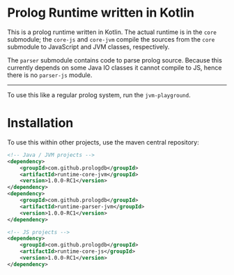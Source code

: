 # Prolog Runtime written in Kotlin

This is a prolog runtime written in Kotlin. The actual runtime
is in the `core` submodule; the `core-js` and `core-jvm` compile
the sources from the `core` submodule to JavaScript and JVM classes,
respectively.

The `parser` submodule contains code to parse prolog source. Because
this currently depends on some Java IO classes it cannot compile to
JS, hence there is no `parser-js` module.

---

To use this like a regular prolog system, run the `jvm-playground`.

# Installation

To use this within other projects, use the maven central repository:

```xml
<!-- Java / JVM projects -->
<dependency>
    <groupId>com.github.prologdb</groupId>
    <artifactId>runtime-core-jvm</groupId>
    <version>1.0.0-RC1</version>
</dependency>
<dependency>
    <groupId>com.github.prologdb</groupId>
    <artifactId>runtime-parser-jvm</groupId>
    <version>1.0.0-RC1</version>
</dependency>

<!-- JS projects -->
<dependency>
    <groupId>com.github.prologdb</groupId>
    <artifactId>runtime-core-js</groupId>
    <version>1.0.0-RC1</version>
</dependency>
```